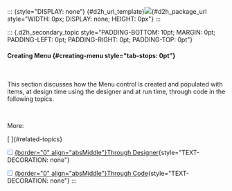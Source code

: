 ::: {style="DISPLAY: none"}
[](ms-xhelp:///?Id=d2h_url_template){#d2h_url_template}![](!package_url!){#d2h_package_url style="WIDTH: 0px; DISPLAY: none; HEIGHT: 0px"}
:::

::: {.d2h_secondary_topic style="PADDING-BOTTOM: 10pt; MARGIN: 0pt; PADDING-LEFT: 0pt; PADDING-RIGHT: 0pt; PADDING-TOP: 0pt"}
#### Creating Menu {#creating-menu style="tab-stops: 0pt"}

 

This section discusses how the Menu control is created and populated with items, at design time using the designer and at run time, through code in the following topics.

 

More:

[ ]{#related-topics}

[![](button.gif){border="0" align="absMiddle"}Through Designer](ms-xhelp:///?Id=daad3dab-9257-4dd2-9ab0-0a024fc66403){style="TEXT-DECORATION: none"}

[![](button.gif){border="0" align="absMiddle"}Through Code](ms-xhelp:///?Id=7e8572fe-530c-4e0f-91ac-5324d5b36ada){style="TEXT-DECORATION: none"}
:::
